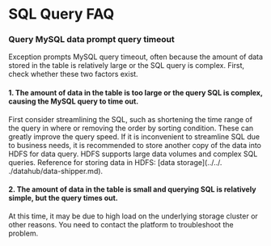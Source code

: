 # SQL Query FAQ

### Query MySQL data prompt query timeout

Exception prompts MySQL query timeout, often because the amount of data stored in the table is relatively large or the SQL query is complex. First, check whether these two factors exist.

#### 1. The amount of data in the table is too large or the query SQL is complex, causing the MySQL query to time out.

First consider streamlining the SQL, such as shortening the time range of the query in where or removing the order by sorting condition. These can greatly improve the query speed. If it is inconvenient to streamline SQL due to business needs, it is recommended to store another copy of the data into HDFS for data query. HDFS supports large data volumes and complex SQL queries. Reference for storing data in HDFS: [data storage](../../. ./datahub/data-shipper.md).

#### 2. The amount of data in the table is small and querying SQL is relatively simple, but the query times out.

At this time, it may be due to high load on the underlying storage cluster or other reasons. You need to contact the platform to troubleshoot the problem.